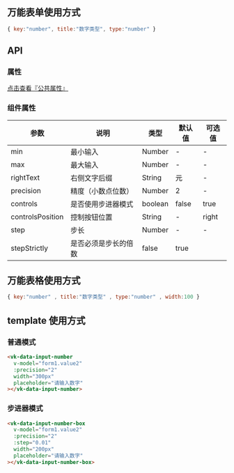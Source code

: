 ## 万能表单使用方式

```js
{ key:"number", title:"数字类型", type:"number" }
```

## API

### 属性

[点击查看『公共属性』](https://gitee.com/vk-uni/vk-uni-cloud-router/wikis/pages?sort_id=4051177&doc_id=975983)

### 组件属性

| 参数             | 说明                           | 类型    | 默认值  | 可选值 |
|------------------|-------------------------------|---------|--------|-------|
| min            | 最小输入 | Number  | - | -  |
| max            | 最大输入 | Number  | - | -  |
| rightText          | 右侧文字后缀 | String  | 元 | - |
| precision            | 精度（小数点位数） | Number  | 2 | -  |
| controls            |是否使用步进器模式 | boolean  |  false | true |
| controlsPosition            |控制按钮位置| String  |  - | right |
| step          | 步长 | Number|  - | - |
| stepStrictly            | 是否必须是步长的倍数 | false | true  |


## 万能表格使用方式

```js
{ key:"number" , title:"数字类型" , type:"number" , width:100 }
```


## template 使用方式
### 普通模式 
```html
<vk-data-input-number
  v-model="form1.value2"
  :precision="2"
  width="300px"
  placeholder="请输入数字"
></vk-data-input-number>
```
### 步进器模式
```html
<vk-data-input-number-box
  v-model="form1.value2"
  :precision="2"
  :step="0.01"
  width="200px"
  placeholder="请输入数字"
></vk-data-input-number-box>
```
